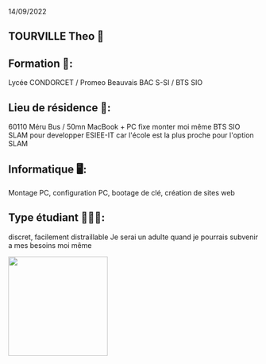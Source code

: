 14/09/2022
## TOURVILLE Theo 🦁
## Formation 📒: 
Lycée CONDORCET / Promeo Beauvais
BAC S-SI        / BTS SIO
## Lieu de résidence 📍: 
60110 Méru
Bus / 50mn
MacBook + PC fixe monter moi même 
BTS SIO SLAM pour developper 
ESIEE-IT car l'école est la plus proche pour l'option SLAM
## Informatique 🖥: 
Montage PC, configuration PC, bootage de clé, création de sites web
## Type étudiant 👨🏻‍💻: 
discret, facilement distraillable 
Je serai un adulte quand je pourrais subvenir a mes besoins moi même

<img width=200px src="https://cdn.mgig.fr/2020/04/mg-a518aefd-61cb-4b45-9603-une.jpg"></img>
